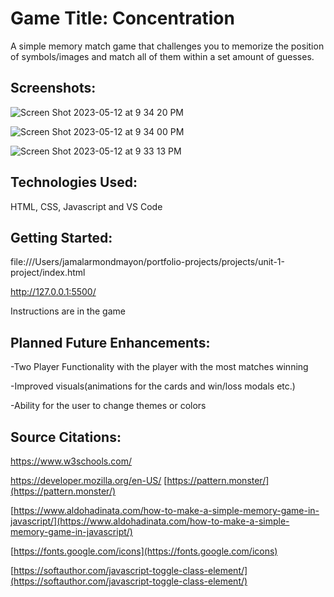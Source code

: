 # Game Title: Concentration  
A simple memory match game that challenges you to memorize the position of symbols/images and match all of them within a set amount of guesses.

## Screenshots:  
![Screen Shot 2023-05-12 at 9 34 20 PM](https://github.com/jmlmx/Unit-1-Project/assets/128641987/725a7d31-00c4-4706-8e31-989e16bc4cb2)

![Screen Shot 2023-05-12 at 9 34 00 PM](https://github.com/jmlmx/Unit-1-Project/assets/128641987/2b0694a7-2e52-42b3-8214-0bf514993a30)

![Screen Shot 2023-05-12 at 9 33 13 PM](https://github.com/jmlmx/Unit-1-Project/assets/128641987/972093b7-e3b6-402a-bfe7-521037b71b87)

## Technologies Used:  
HTML, CSS, Javascript and VS Code

## Getting Started:  

file:///Users/jamalarmondmayon/portfolio-projects/projects/unit-1-project/index.html

http://127.0.0.1:5500/

Instructions are in the game

## Planned Future Enhancements:  
-Two Player Functionality with the player with the most matches winning

-Improved visuals(animations for the cards and win/loss modals etc.)

-Ability for the user to change themes or colors



## **Source Citations:**

https://www.w3schools.com/

https://developer.mozilla.org/en-US/
[https://pattern.monster/](https://pattern.monster/)

[https://www.aldohadinata.com/how-to-make-a-simple-memory-game-in-javascript/](https://www.aldohadinata.com/how-to-make-a-simple-memory-game-in-javascript/)

[https://fonts.google.com/icons](https://fonts.google.com/icons)

[https://softauthor.com/javascript-toggle-class-element/](https://softauthor.com/javascript-toggle-class-element/)